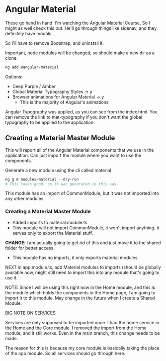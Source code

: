 # Angular Material

These go hand in hand. I'm watching the Angular Material Course, So I might as well check this out.
He'll go through things like sidenav, and they definitely have modals.  

So I'll have to remove Bootstrap, and uninstall it.  

Important, node modules will be changed, so should make a new dir as a clone.

```ps1
ng add @angular/material
```

Options:

- Deep Purple / Amber
- Global Material Typography Styles -> y
- Browser animations for Angular Material -> y
  - This is the majority of Angular's animations  

Angular Typography was applied, as you can see from the index.html.
You can remove the link to mat-typography if you don't want the global typography to be applied to the application.

## Creating a Material Master Module

This will report all of the Angular Material components that we use in the application.
Can just import the module where you want to use the components.  

Generate a new module using the cli called material

```ps1
ng g m modules/material --dry-run
# This looks good, so it was generated in this way.
```

This module has an import of CommonModule, but it was not imported into any other modules.

### Creating a Material Master Module

- Added imports to material.module.ts
- This module will not import CommonModule, it won't import anything, it serves only to export the Material stuff.  

**CHANGE**: I am actually going to get rid of this and just move it to the shared folder for better access.

- This module has no imports, it only exports material modules  

NEXT in app.module.ts, add Material modules to imports (should be globally available now, might still need to import this into any module that's going to use it.  

NOTE: Since I will be using this right now in the Home module, and this is the module which holds the components in the Home page, I am going to import it to this module.
May change in the future when I create a Shared Module.  

BIG NOTE ON SERVICES  

Services are only supposed to be imported once. I had the home service in the Home and the Core module.
I removed the import from the Home module, and it still works.
Even in the main branch, this change needs to be made.  

The reason for this is because my core module is basically taking the place of the app module.
So all services should go through here.
